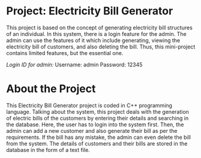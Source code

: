 # Project: Electricity Bill Generator

This project is based on the concept of generating electricity bill structures of an individual. In this system, there is a login feature for the admin. The admin can use the features of it which include generating, viewing the electricity bill of customers, and also deleting the bill. Thus, this mini-project contains limited features, but the essential one.

*Login ID for admin:*
Username: admin
Password: 12345

# About the Project

This Electricity Bill Generator project is coded in C++ programming language. Talking about the system, this project deals with the generation of electric bills of the customers by entering their details and searching in the database. Here, the user has to login into the system first. Then, the admin can add a new customer and also generate their bill as per the requirements. If the bill has any mistake, the admin can even delete the bill from the system. The details of customers and their bills are stored in the database in the form of a text file.
